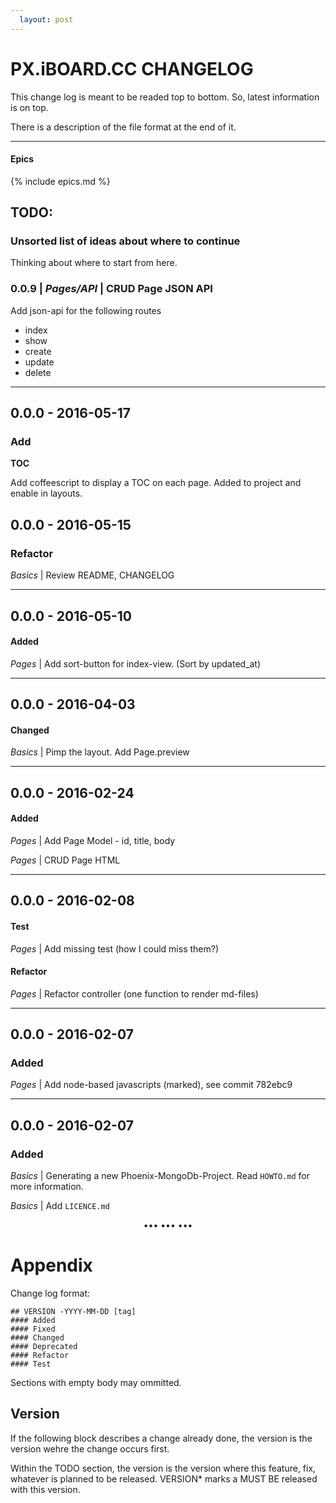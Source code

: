 ```yaml
---
  layout: post
---
```


# PX.iBOARD.CC CHANGELOG

This change log is meant to be readed top to bottom. So, latest information
is on top.

There is a description of the file format at the end of it.

----

#### Epics

{% include epics.md %}

## TODO:

### Unsorted list of ideas about where to continue

Thinking about where to start from here.

### 0.0.9 | _Pages/API_ | CRUD Page JSON API

Add json-api for the following routes

  - index
  - show
  - create
  - update
  - delete

----

## 0.0.0 - 2016-05-17
### Add

**TOC**

Add coffeescript to display a TOC on each page.
Added to project and enable in layouts.

## 0.0.0 - 2016-05-15
### Refactor

_Basics_ | Review README, CHANGELOG

----

## 0.0.0 - 2016-05-10
#### Added
_Pages_ | Add sort-button for index-view. (Sort by updated\_at)

----

## 0.0.0 - 2016-04-03
#### Changed
_Basics_ | Pimp the layout. Add Page.preview

----

## 0.0.0 - 2016-02-24
#### Added

_Pages_ | Add Page Model - id, title, body

_Pages_ | CRUD Page HTML

----

## 0.0.0 - 2016-02-08

#### Test
_Pages_ | Add missing test (how I could miss them?)

#### Refactor
_Pages_ | Refactor controller (one function to render md-files)

----

## 0.0.0 - 2016-02-07
### Added
_Pages_ | Add node-based javascripts (marked), see commit 782ebc9

----

## 0.0.0 - 2016-02-07
### Added
_Basics_ | Generating a new Phoenix-MongoDb-Project.
Read `HOWTO.md` for more information.

_Basics_ | Add `LICENCE.md`

<center>••• ••• •••</center>

# Appendix

Change log format:

    ## VERSION -YYYY-MM-DD [tag]
    #### Added
    #### Fixed
    #### Changed
    #### Deprecated
    #### Refactor
    #### Test

Sections with empty body may ommitted.


## Version

If the following block describes a change already done, the version is the
version wehre the change occurs first.

Within the TODO section, the version is the version where this feature, fix,
whatever is planned to be released. VERSION\* marks a MUST BE released with
this version. 

